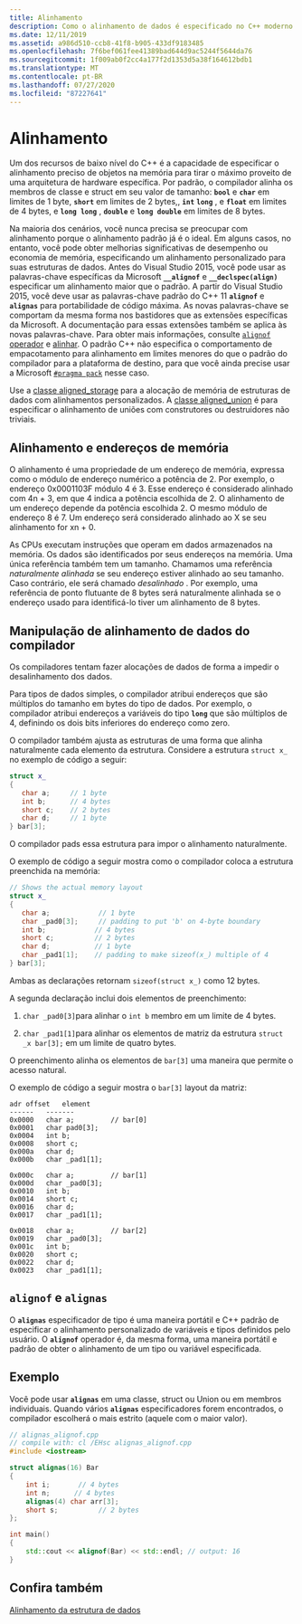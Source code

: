 ```yaml
---
title: Alinhamento
description: Como o alinhamento de dados é especificado no C++ moderno.
ms.date: 12/11/2019
ms.assetid: a986d510-ccb8-41f8-b905-433df9183485
ms.openlocfilehash: 7f6bef061fee41389bad644d9ac5244f5644da76
ms.sourcegitcommit: 1f009ab0f2cc4a177f2d1353d5a38f164612bdb1
ms.translationtype: MT
ms.contentlocale: pt-BR
ms.lasthandoff: 07/27/2020
ms.locfileid: "87227641"
---
```

# <a name="alignment"></a>Alinhamento

Um dos recursos de baixo nível do C++ é a capacidade de especificar o alinhamento preciso de objetos na memória para tirar o máximo proveito de uma arquitetura de hardware específica. Por padrão, o compilador alinha os membros de classe e struct em seu valor de tamanho: **`bool`** e **`char`** em limites de 1 byte, **`short`** em limites de 2 bytes,, **`int`** **`long`** , e **`float`** em limites de 4 bytes, e **`long long`** , **`double`** e **`long double`** em limites de 8 bytes.

Na maioria dos cenários, você nunca precisa se preocupar com alinhamento porque o alinhamento padrão já é o ideal. Em alguns casos, no entanto, você pode obter melhorias significativas de desempenho ou economia de memória, especificando um alinhamento personalizado para suas estruturas de dados. Antes do Visual Studio 2015, você pode usar as palavras-chave específicas da Microsoft **`__alignof`** e **`__declspec(align)`** especificar um alinhamento maior que o padrão. A partir do Visual Studio 2015, você deve usar as palavras-chave padrão do C++ 11 **`alignof`** e **`alignas`** para portabilidade de código máxima. As novas palavras-chave se comportam da mesma forma nos bastidores que as extensões específicas da Microsoft. A documentação para essas extensões também se aplica às novas palavras-chave. Para obter mais informações, consulte [ `alignof` operador](../cpp/alignof-operator.md) e [alinhar](../cpp/align-cpp.md). O padrão C++ não especifica o comportamento de empacotamento para alinhamento em limites menores do que o padrão do compilador para a plataforma de destino, para que você ainda precise usar a Microsoft [`#pragma pack`](../preprocessor/pack.md) nesse caso.

Use a [classe aligned_storage](../standard-library/aligned-storage-class.md) para a alocação de memória de estruturas de dados com alinhamentos personalizados. A [classe aligned_union](../standard-library/aligned-union-class.md) é para especificar o alinhamento de uniões com construtores ou destruidores não triviais.

## <a name="alignment-and-memory-addresses"></a>Alinhamento e endereços de memória

O alinhamento é uma propriedade de um endereço de memória, expressa como o módulo de endereço numérico a potência de 2. Por exemplo, o endereço 0x0001103F módulo 4 é 3. Esse endereço é considerado alinhado com 4n + 3, em que 4 indica a potência escolhida de 2. O alinhamento de um endereço depende da potência escolhida 2. O mesmo módulo de endereço 8 é 7. Um endereço será considerado alinhado ao X se seu alinhamento for xn + 0.

As CPUs executam instruções que operam em dados armazenados na memória. Os dados são identificados por seus endereços na memória. Uma única referência também tem um tamanho. Chamamos uma referência *naturalmente alinhada* se seu endereço estiver alinhado ao seu tamanho. Caso contrário, ele será chamado *desalinhado* . Por exemplo, uma referência de ponto flutuante de 8 bytes será naturalmente alinhada se o endereço usado para identificá-lo tiver um alinhamento de 8 bytes.

## <a name="compiler-handling-of-data-alignment"></a>Manipulação de alinhamento de dados do compilador

Os compiladores tentam fazer alocações de dados de forma a impedir o desalinhamento dos dados.

Para tipos de dados simples, o compilador atribui endereços que são múltiplos do tamanho em bytes do tipo de dados. Por exemplo, o compilador atribui endereços a variáveis do tipo **`long`** que são múltiplos de 4, definindo os dois bits inferiores do endereço como zero.

O compilador também ajusta as estruturas de uma forma que alinha naturalmente cada elemento da estrutura. Considere a estrutura `struct x_` no exemplo de código a seguir:

```cpp
struct x_
{
   char a;     // 1 byte
   int b;      // 4 bytes
   short c;    // 2 bytes
   char d;     // 1 byte
} bar[3];
```

O compilador pads essa estrutura para impor o alinhamento naturalmente.

O exemplo de código a seguir mostra como o compilador coloca a estrutura preenchida na memória:

```cpp
// Shows the actual memory layout
struct x_
{
   char a;            // 1 byte
   char _pad0[3];     // padding to put 'b' on 4-byte boundary
   int b;            // 4 bytes
   short c;          // 2 bytes
   char d;           // 1 byte
   char _pad1[1];    // padding to make sizeof(x_) multiple of 4
} bar[3];
```

Ambas as declarações retornam `sizeof(struct x_)` como 12 bytes.

A segunda declaração inclui dois elementos de preenchimento:

1. `char _pad0[3]`para alinhar o `int b` membro em um limite de 4 bytes.

1. `char _pad1[1]`para alinhar os elementos de matriz da estrutura `struct _x bar[3];` em um limite de quatro bytes.

O preenchimento alinha os elementos de `bar[3]` uma maneira que permite o acesso natural.

O exemplo de código a seguir mostra o `bar[3]` layout da matriz:

```Output
adr offset   element
------   -------
0x0000   char a;         // bar[0]
0x0001   char pad0[3];
0x0004   int b;
0x0008   short c;
0x000a   char d;
0x000b   char _pad1[1];

0x000c   char a;         // bar[1]
0x000d   char _pad0[3];
0x0010   int b;
0x0014   short c;
0x0016   char d;
0x0017   char _pad1[1];

0x0018   char a;         // bar[2]
0x0019   char _pad0[3];
0x001c   int b;
0x0020   short c;
0x0022   char d;
0x0023   char _pad1[1];
```

## <a name="alignof-and-alignas"></a>`alignof` e `alignas`

O **`alignas`** especificador de tipo é uma maneira portátil e C++ padrão de especificar o alinhamento personalizado de variáveis e tipos definidos pelo usuário. O **`alignof`** operador é, da mesma forma, uma maneira portátil e padrão de obter o alinhamento de um tipo ou variável especificada.

## <a name="example"></a>Exemplo

Você pode usar **`alignas`** em uma classe, struct ou Union ou em membros individuais. Quando vários **`alignas`** especificadores forem encontrados, o compilador escolherá o mais estrito (aquele com o maior valor).

```cpp
// alignas_alignof.cpp
// compile with: cl /EHsc alignas_alignof.cpp
#include <iostream>

struct alignas(16) Bar
{
    int i;       // 4 bytes
    int n;      // 4 bytes
    alignas(4) char arr[3];
    short s;          // 2 bytes
};

int main()
{
    std::cout << alignof(Bar) << std::endl; // output: 16
}
```

## <a name="see-also"></a>Confira também

[Alinhamento da estrutura de dados](https://en.wikipedia.org/wiki/Data_structure_alignment)
